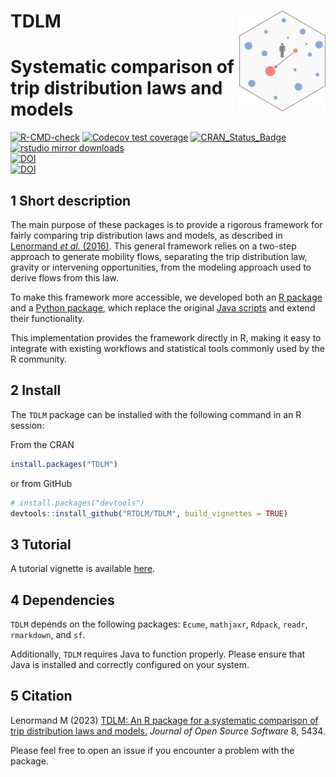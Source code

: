 # __TDLM__ <img src="man/figures/logo.png" align="right" alt="" width="138" />

# Systematic comparison of trip distribution laws and models 

<!-- badges: start -->
[![R-CMD-check](https://github.com/RTDLM/TDLM/workflows/R-CMD-check/badge.svg)](https://github.com/RTDLM/TDLM/actions)
[![Codecov test coverage](https://codecov.io/gh/RTDLM/TDLM/branch/master/graph/badge.svg)](https://app.codecov.io/gh/RTDLM/TDLM?branch=master)
[![CRAN_Status_Badge](https://www.r-pkg.org/badges/version/TDLM)](https://cran.r-project.org/package=TDLM)
[![rstudio mirror downloads](https://cranlogs.r-pkg.org/badges/TDLM)](https://r-pkg.org:443/pkg/TDLM)  
[![DOI](https://joss.theoj.org/papers/10.21105/joss.05434/status.svg)](https://doi.org/10.21105/joss.05434)  
[![DOI](https://zenodo.org/badge/596025667.svg)](https://doi.org/10.5281/zenodo.14979714)
<!-- badges: end -->

## 1 Short description

The main purpose of these packages is to provide a rigorous framework for 
fairly comparing trip distribution laws and models, as described in 
[Lenormand *et al.* (2016)](https://doi.org/10.1016/j.jtrangeo.2015.12.008). 
This general framework relies on a two-step approach to generate mobility flows, 
separating the trip distribution law, gravity or intervening opportunities, from 
the modeling approach used to derive flows from this law. 

To make this framework more accessible, we developed both an 
[R package](https://rtdlm.github.io/TDLM/) 
and a [Python package](https://rtdlm.github.io/PyTDLM/), which replace the 
original [Java scripts](https://github.com/maximelenormand/Trip-distribution-laws-and-models) 
and extend their functionality.  

This implementation provides the framework directly in R, making it easy to 
integrate  with existing workflows and statistical tools commonly used by the 
R community.

## 2 Install

The `TDLM` package can be installed with the following command in an R session:

From the CRAN

``` r
install.packages("TDLM")
```

or from GitHub

``` r
# install.packages("devtools")
devtools::install_github("RTDLM/TDLM", build_vignettes = TRUE)
```

## 3 Tutorial

A tutorial vignette is available [here](https://rtdlm.github.io/TDLM/articles/TDLM.html).

## 4 Dependencies

`TDLM` depends on the following packages: `Ecume`, `mathjaxr`, `Rdpack`, `readr`, 
`rmarkdown`, and `sf`. 

Additionally, `TDLM` requires Java to function properly. Please ensure that Java 
is installed and correctly configured on your system.

## 5  Citation

Lenormand M (2023) [TDLM: An R package for a systematic comparison of
trip distribution laws and models.](https://joss.theoj.org/papers/10.21105/joss.05434#) 
*Journal of Open Source Software* 8, 5434.

Please feel free to open an issue if you encounter a problem
with the package.
